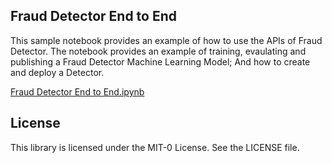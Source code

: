 
## Fraud Detector End to End 

This sample notebook provides an example of how to use the APIs of Fraud Detector. The notebook provides an example of training, evaulating and publishing a Fraud Detector Machine Learning Model; And how to create and deploy a Detector. 

[Fraud Detector End to End.ipynb](Fraud_Detector_End_to_End.ipynb)

## License
This library is licensed under the MIT-0 License. See the LICENSE file.

